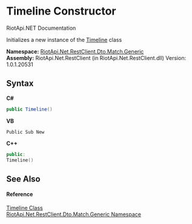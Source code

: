 # Timeline Constructor 
RiotApi.NET Documentation 

Initializes a new instance of the <a href="c1e91c89-ccdc-cddd-c2b3-34cb43637c4d">Timeline</a> class

**Namespace:**&nbsp;<a href="f4767f78-ec21-8fc9-5619-34d53bfe8e2e">RiotApi.Net.RestClient.Dto.Match.Generic</a><br />**Assembly:**&nbsp;RiotApi.Net.RestClient (in RiotApi.Net.RestClient.dll) Version: 1.0.1.20531

## Syntax

**C#**<br />
``` C#
public Timeline()
```

**VB**<br />
``` VB
Public Sub New
```

**C++**<br />
``` C++
public:
Timeline()
```


## See Also


#### Reference
<a href="c1e91c89-ccdc-cddd-c2b3-34cb43637c4d">Timeline Class</a><br /><a href="f4767f78-ec21-8fc9-5619-34d53bfe8e2e">RiotApi.Net.RestClient.Dto.Match.Generic Namespace</a><br />